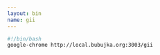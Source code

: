 ```yaml
---
layout: bin
name: gii
---
```


```sh
#!/bin/bash
google-chrome http://local.bubujka.org:3003/gii
```
